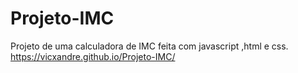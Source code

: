 # Projeto-IMC
Projeto de uma calculadora de IMC feita com javascript ,html e css.
https://vicxandre.github.io/Projeto-IMC/
